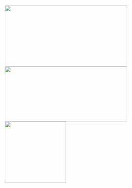 <div style="background: url('https://your-image-link.jpg'); padding:20px; border-radius:10px; background-size: cover;">
  <a href="https://github.com/TriTacLe/github-readme-stats">
    <img height=200 width =400 align="center" src="https://github-readme-stats.vercel.app/api?username=TriTacLe&show_icons=true&theme=radical" />
  </a>
  <a href="https://github.com/TriTacLe/github-readme-stats">
    <img height=180 width=400 align="center" src="https://github-readme-stats.vercel.app/api/top-langs/?username=TriTacLe&hide_progress=true&theme=radical"/>
  <a/>
  <a href="https://github.com/TriTacLe/convoychat">
    <img height=200 align="center" src="https://github-readme-stats.vercel.app/api/wakatime?username=TriTacLe&theme=radical" />
  </a>
</div>
  
  
  

